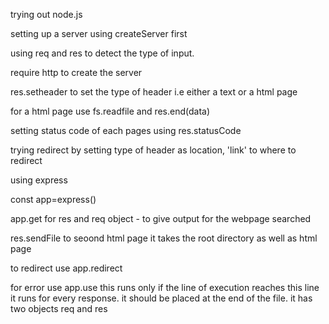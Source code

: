 trying out node.js 

setting up a server using createServer first

using req and res to detect the type of input.

require http to create the server 

res.setheader to set the type of header i.e either a text or a html page

for a html page use fs.readfile and res.end(data)

setting status code of each pages using res.statusCode

trying redirect by setting type of header as location, 'link' to where to redirect 



using express

const app=express()

app.get for res and req object  - to give output for the webpage searched

res.sendFile to seoond html page it takes the root directory as well as html page 

to redirect use app.redirect


for error use app.use this runs only if the line of execution reaches this line it runs for every response. 
it should be placed at the end of the file. it has two objects req and res
